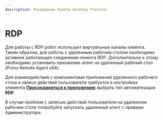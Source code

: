 ```yaml
---
description: Расширение Remote Desktop Protocol
---
```


# RDP

Для работы с RDP робот использует виртуальные каналы клиента. Таким образом, для работы с удаленным рабочим столом необходимо активное работающее соединение клиента RDP. Дополнительно к этому необходимо установить приожение-агент на удаленный рабочий стол (Primo Remote Agent x64).

Для взаимодействия с компонентами приложений удаленного рабочего стола и записи действий пользователя требуется в настройках элемента [**Присоединиться к приложению**](https://docs.primo-rpa.ru/primo-rpa/g_elements/osnovnye-elementy/els_desktop/el_desktop_attach) выбрать тип автоматизации **RDP**.

В случае проблем с записью действий пользователя на удаленном рабочем столе попробуйте запускать удаленный агент с правами Администратора.
